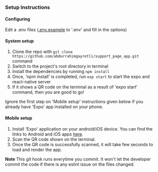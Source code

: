 ### Setup Instructions

#### Configuring

Edit a .env files ([.env.example](https://github.com/abdurrahimgayretli/support_page_app/edit/master/.env.example) to '.env' and fill in the options)

#### System setup
1. Clone the repo with `git clone https://github.com/abdurrahimgayretli/support_page_app.git` command
2. Switch to the project's root directory in terminal
3. Install the dependencies by running `npm install`
4. Once, 'npm install' is completed, run `exp start` to start the expo and react-native server
5. If it shows a QR code on the terminal as a result of 'expo start' command, then you are good to go!


Ignore the first step on 'Mobile setup' instructions given below if you already have 'Expo' app installed on your phone.

#### Mobile setup
1. Install 'Expo' application on your android/iOS device. You can find the links to Android and iOS apps [here](https://expo.io/tools#client).
2. Scan the QR code shown on the terminal.
3. Once the QR code is successfully scanned, it will take few seconds to load and render the app.

**Note** This git hook runs everytime you commit. It won't let the developer commit the code if there is any eslint issue on the files changed.
